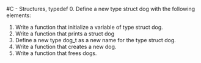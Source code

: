 #C - Structures, typedef
0. Define a new type struct dog with the following elements:
1. Write a function that initialize a variable of type struct dog.
2. Write a function that prints a struct dog
3. Define a new type dog_t as a new name for the type struct dog.
4. Write a function that creates a new dog.
5. Write a function that frees dogs.
